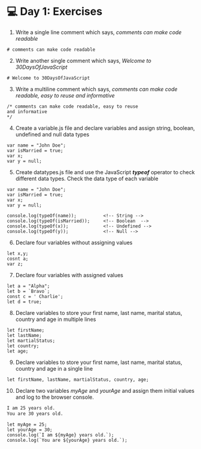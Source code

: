 # 💻 Day 1: Exercises

1. Write a single line comment which says, _comments can make code readable_
```
# comments can make code readable
```

2. Write another single comment which says, _Welcome to 30DaysOfJavaScript_
```
# Welcome to 30DaysOfJavaScript
```

3. Write a multiline comment which says, _comments can make code readable, easy to reuse_
   _and informative_
```
/* comments can make code readable, easy to reuse 
and informative
*/
```

4. Create a variable.js file and declare variables and assign string, boolean, undefined and null data types
```
var name = "John Doe";    
var isMarried = true;    
var x;                   
var y = null;            
```
5. Create datatypes.js file and use the JavaScript **_typeof_** operator to check different data types. Check the data type of each variable
```
var name = "John Doe";    
var isMarried = true;    
var x;                    
var y = null;             

console.log(typeOf(name));          <!-- String -->
console.log(typeOf(isMarried));     <!-- Boolean  -->
console.log(typeOf(x));             <!-- Undefined -->
console.log(typeOf(y));             <!-- Null -->

```
6. Declare four variables without assigning values
```
let x,y;
cosnt a;
var z;
```
7. Declare four variables with assigned values
```
let a = "Alpha";
let b = `Bravo`;
const c = ' Charlie';
let d = true;

```
8. Declare variables to store your first name, last name, marital status, country and age in multiple lines
```
let firstName;
let lastName;
let martialStatus;
let country;
let age;
```
9. Declare variables to store your first name, last name, marital status, country and age in a single line
```
let firstName, lastName, martialStatus, country, age;
```
10. Declare two variables _myAge_ and _yourAge_ and assign them initial values and log to the browser console.

```sh
I am 25 years old.
You are 30 years old.
```

```
let myAge = 25;
let yourAge = 30;
console.log(`I am ${myAge} years old.`);
console.log(`You are ${yourAge} years old.`);
```